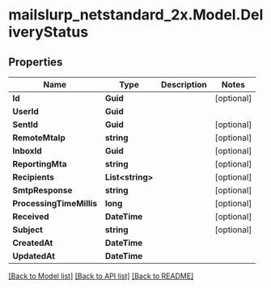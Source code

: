 # mailslurp_netstandard_2x.Model.DeliveryStatus

## Properties

Name | Type | Description | Notes
------------ | ------------- | ------------- | -------------
**Id** | **Guid** |  | [optional] 
**UserId** | **Guid** |  | 
**SentId** | **Guid** |  | [optional] 
**RemoteMtaIp** | **string** |  | [optional] 
**InboxId** | **Guid** |  | [optional] 
**ReportingMta** | **string** |  | [optional] 
**Recipients** | **List&lt;string&gt;** |  | [optional] 
**SmtpResponse** | **string** |  | [optional] 
**ProcessingTimeMillis** | **long** |  | [optional] 
**Received** | **DateTime** |  | [optional] 
**Subject** | **string** |  | [optional] 
**CreatedAt** | **DateTime** |  | 
**UpdatedAt** | **DateTime** |  | 

[[Back to Model list]](../README#documentation-for-models) [[Back to API list]](../README#documentation-for-api-endpoints) [[Back to README]](../README)

